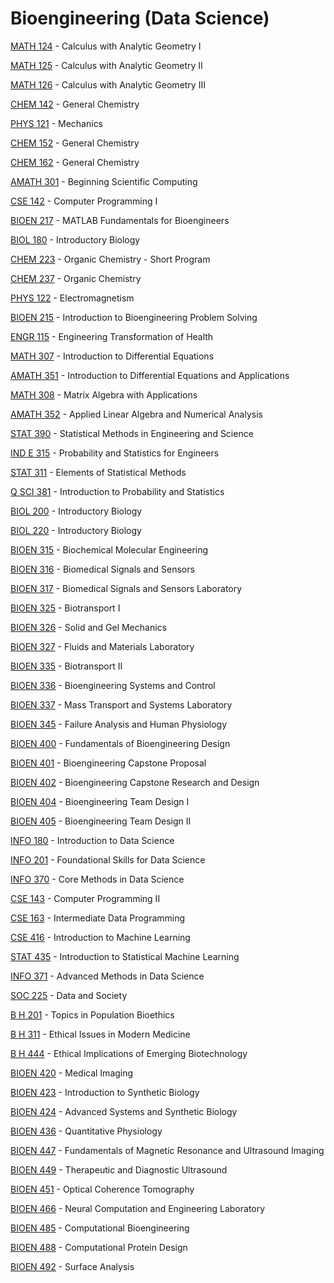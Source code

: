 # Bioengineering (Data Science)

[MATH 124](<https://myplan.uw.edu/course/#/courses/MATH 124>) - Calculus with Analytic Geometry I

[MATH 125](<https://myplan.uw.edu/course/#/courses/MATH 125>) - Calculus with Analytic Geometry II

[MATH 126](<https://myplan.uw.edu/course/#/courses/MATH 126>) - Calculus with Analytic Geometry III

[CHEM 142](<https://myplan.uw.edu/course/#/courses/CHEM 142>) - General Chemistry

[PHYS 121](<https://myplan.uw.edu/course/#/courses/PHYS 121>) - Mechanics

[CHEM 152](<https://myplan.uw.edu/course/#/courses/CHEM 152>) - General Chemistry

[CHEM 162](<https://myplan.uw.edu/course/#/courses/CHEM 162>) - General Chemistry

[AMATH 301](<https://myplan.uw.edu/course/#/courses/AMATH 301>) - Beginning Scientific Computing

[CSE 142](<https://myplan.uw.edu/course/#/courses/CSE 142>) - Computer Programming I

[BIOEN 217](<https://myplan.uw.edu/course/#/courses/BIOEN 217>) - MATLAB Fundamentals for Bioengineers

[BIOL 180](<https://myplan.uw.edu/course/#/courses/BIOL 180>) - Introductory Biology

[CHEM 223](<https://myplan.uw.edu/course/#/courses/CHEM 223>) - Organic Chemistry - Short Program

[CHEM 237](<https://myplan.uw.edu/course/#/courses/CHEM 237>) - Organic Chemistry

[PHYS 122](<https://myplan.uw.edu/course/#/courses/PHYS 122>) - Electromagnetism

[BIOEN 215](<https://myplan.uw.edu/course/#/courses/BIOEN 215>) - Introduction to Bioengineering Problem Solving

[ENGR 115](<https://myplan.uw.edu/course/#/courses/ENGR 115>) - Engineering Transformation of Health

[MATH 307](<https://myplan.uw.edu/course/#/courses/MATH 307>) - Introduction to Differential Equations

[AMATH 351](<https://myplan.uw.edu/course/#/courses/AMATH 351>) - Introduction to Differential Equations and Applications

[MATH 308](<https://myplan.uw.edu/course/#/courses/MATH 308>) - Matrix Algebra with Applications

[AMATH 352](<https://myplan.uw.edu/course/#/courses/AMATH 352>) - Applied Linear Algebra and Numerical Analysis

[STAT 390](<https://myplan.uw.edu/course/#/courses/STAT 390>) - Statistical Methods in Engineering and Science

[IND E 315](<https://myplan.uw.edu/course/#/courses/IND E 315>) - Probability and Statistics for Engineers

[STAT 311](<https://myplan.uw.edu/course/#/courses/STAT 311>) - Elements of Statistical Methods

[Q SCI 381](<https://myplan.uw.edu/course/#/courses/Q SCI 381>) - Introduction to Probability and Statistics

[BIOL 200](<https://myplan.uw.edu/course/#/courses/BIOL 200>) - Introductory Biology

[BIOL 220](<https://myplan.uw.edu/course/#/courses/BIOL 220>) - Introductory Biology

[BIOEN 315](<https://myplan.uw.edu/course/#/courses/BIOEN 315>) - Biochemical Molecular Engineering

[BIOEN 316](<https://myplan.uw.edu/course/#/courses/BIOEN 316>) - Biomedical Signals and Sensors

[BIOEN 317](<https://myplan.uw.edu/course/#/courses/BIOEN 317>) - Biomedical Signals and Sensors Laboratory

[BIOEN 325](<https://myplan.uw.edu/course/#/courses/BIOEN 325>) - Biotransport I

[BIOEN 326](<https://myplan.uw.edu/course/#/courses/BIOEN 326>) - Solid and Gel Mechanics

[BIOEN 327](<https://myplan.uw.edu/course/#/courses/BIOEN 327>) - Fluids and Materials Laboratory

[BIOEN 335](<https://myplan.uw.edu/course/#/courses/BIOEN 335>) - Biotransport II

[BIOEN 336](<https://myplan.uw.edu/course/#/courses/BIOEN 336>) - Bioengineering Systems and Control

[BIOEN 337](<https://myplan.uw.edu/course/#/courses/BIOEN 337>) - Mass Transport and Systems Laboratory

[BIOEN 345](<https://myplan.uw.edu/course/#/courses/BIOEN 345>) - Failure Analysis and Human Physiology

[BIOEN 400](<https://myplan.uw.edu/course/#/courses/BIOEN 400>) - Fundamentals of Bioengineering Design

[BIOEN 401](<https://myplan.uw.edu/course/#/courses/BIOEN 401>) - Bioengineering Capstone Proposal

[BIOEN 402](<https://myplan.uw.edu/course/#/courses/BIOEN 402>) - Bioengineering Capstone Research and Design

[BIOEN 404](<https://myplan.uw.edu/course/#/courses/BIOEN 404>) - Bioengineering Team Design I

[BIOEN 405](<https://myplan.uw.edu/course/#/courses/BIOEN 405>) - Bioengineering Team Design II

[INFO 180](<https://myplan.uw.edu/course/#/courses/INFO 180>) - Introduction to Data Science

[INFO 201](<https://myplan.uw.edu/course/#/courses/INFO 201>) - Foundational Skills for Data Science

[INFO 370](<https://myplan.uw.edu/course/#/courses/INFO 370>) - Core Methods in Data Science

[CSE 143](<https://myplan.uw.edu/course/#/courses/CSE 143>) - Computer Programming II

[CSE 163](<https://myplan.uw.edu/course/#/courses/CSE 163>) - Intermediate Data Programming

[CSE 416](<https://myplan.uw.edu/course/#/courses/CSE 416>) - Introduction to Machine Learning

[STAT 435](<https://myplan.uw.edu/course/#/courses/STAT 435>) - Introduction to Statistical Machine Learning

[INFO 371](<https://myplan.uw.edu/course/#/courses/INFO 371>) - Advanced Methods in Data Science

[SOC 225](<https://myplan.uw.edu/course/#/courses/SOC 225>) - Data and Society

[B H 201](<https://myplan.uw.edu/course/#/courses/B H 201>) - Topics in Population Bioethics

[B H 311](<https://myplan.uw.edu/course/#/courses/B H 311>) - Ethical Issues in Modern Medicine

[B H 444](<https://myplan.uw.edu/course/#/courses/B H 444>) - Ethical Implications of Emerging Biotechnology

[BIOEN 420](<https://myplan.uw.edu/course/#/courses/BIOEN 420>) - Medical Imaging

[BIOEN 423](<https://myplan.uw.edu/course/#/courses/BIOEN 423>) - Introduction to Synthetic Biology

[BIOEN 424](<https://myplan.uw.edu/course/#/courses/BIOEN 424>) - Advanced Systems and Synthetic Biology

[BIOEN 436](<https://myplan.uw.edu/course/#/courses/BIOEN 436>) - Quantitative Physiology

[BIOEN 447](<https://myplan.uw.edu/course/#/courses/BIOEN 447>) - Fundamentals of Magnetic Resonance and Ultrasound Imaging

[BIOEN 449](<https://myplan.uw.edu/course/#/courses/BIOEN 449>) - Therapeutic and Diagnostic Ultrasound

[BIOEN 451](<https://myplan.uw.edu/course/#/courses/BIOEN 451>) - Optical Coherence Tomography

[BIOEN 466](<https://myplan.uw.edu/course/#/courses/BIOEN 466>) - Neural Computation and Engineering Laboratory

[BIOEN 485](<https://myplan.uw.edu/course/#/courses/BIOEN 485>) - Computational Bioengineering

[BIOEN 488](<https://myplan.uw.edu/course/#/courses/BIOEN 488>) - Computational Protein Design

[BIOEN 492](<https://myplan.uw.edu/course/#/courses/BIOEN 492>) - Surface Analysis

